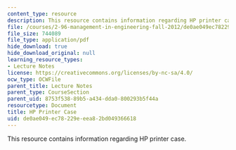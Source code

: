 ```yaml
---
content_type: resource
description: This resource contains information regarding HP printer case.
file: /courses/2-96-management-in-engineering-fall-2012/de0ae049ec78229eeea82bd049366618_MIT2_96F12_lec19.pdf
file_size: 744089
file_type: application/pdf
hide_download: true
hide_download_original: null
learning_resource_types:
- Lecture Notes
license: https://creativecommons.org/licenses/by-nc-sa/4.0/
ocw_type: OCWFile
parent_title: Lecture Notes
parent_type: CourseSection
parent_uid: 8753f538-89b5-a434-dda0-800293b5f44a
resourcetype: Document
title: HP Printer Case
uid: de0ae049-ec78-229e-eea8-2bd049366618
---
```

This resource contains information regarding HP printer case.
